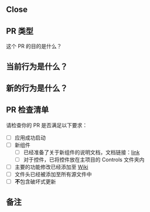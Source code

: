 <!-- 🚨 请不要跳过或删除下面的信息，它们都是评估与测试所需的信息，完整填写有助于更快通过评审 🚨 -->

<!-- 👉 一个 PR 最好只解决一个 Issue，除非这些问题彼此关联 -->

<!-- 📝 请始终打开 PR 中的 `☑️ Allow edits by maintainers` 按钮，哔哩使用了较为严格的项目模板，维护者可以帮助你修改一些细微的错误或者格式问题 🎉 -->

## Close

<!-- 在上面的 `Close` 标题后添加要修复的 Issue 编号，比如 “Close #1234”，这样在 PR 合并后可以直接关闭 Issue -->

<!-- 在此添加对修复的问题或添加的功能的简要描述 -->

## PR 类型

这个 PR 的目的是什么？

<!-- 请取消对应类型的注释 -->

<!-- - Bug 修复 -->
<!-- - 功能 -->
<!-- - 代码样式更新 -->
<!-- - 重构 （没有功能修改，没有 API 更新） -->
<!-- - Build 或 CI 更新 -->
<!-- - 文档内容更新 -->
<!-- - 其他，请描述内容： -->

## 当前行为是什么？

<!-- 请描述应用在你修复之前的行为，或者添加 Issue 链接 -->

## 新的行为是什么？

<!-- 描述你解决了什么问题，现在的行为是什么 -->

## PR 检查清单

请检查你的 PR 是否满足以下要求：<!-- 删除掉那些不适用于当前 PR 的内容 -->

- [ ] 应用成功启动
- [ ] 新组件
  - [ ] 已经准备了关于新组件的说明文档，文档链接：[link]()
  - [ ] 对于控件，已将控件放在主项目的 Controls 文件夹内
- [ ] 主要的功能修改已经添加至 [Wiki](https://github.com/Richasy/BiliCopilot/wiki)
- [ ] 文件头已经被添加至所有源文件中
- [ ] **不**包含破坏式更新

<!-- 如果这个 PR 包含破坏式更新，请在下面描述对现有应用的影响以及如何适应新变化 -->

## 备注

<!-- 请添加任何你认为有帮助的信息 -->
